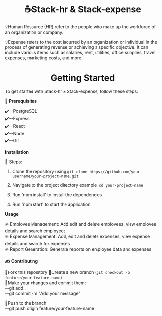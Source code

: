 <h1 style="text-align:center"> ☕Stack-hr & Stack-expense </h1>

💡Human Resource (HR) refer to the people who make up the workforce of an organization or company. 


💡Expense refers to the cost incurred by an organization or individual in the process of generating revenue or achieving a specific objective. It can include various items such as salaries, rent, utilities, office supplies, travel expenses, marketing costs, and more. 

<h1 style="text-align:center">Getting Started</h1>

To get started with Stack-hr & Stack-expense, follow these steps:

<strong>📔 Prerequisites</strong>

<p>✔️--PostgreSQL</br>
✔️--Express</br>
✔️--React</br>
✔️--Node</br>
✔️--Git</br></p>

<strong> Installation</strong>

👣 Steps: </br>
1. Clone the repository using `git clone https://github.com/your-username/your-project-name.git`</br>

2. Navigate to the project directory example: `cd your-project-name` 

3. Run 'npm install' to install the dependencies
4. Run 'npm start' to start the application

<strong> Usage </strong>

✳️ Employee Management: Add,edit and delete employees, view employee details and search employees</br>
✳️ Expense Management: Add, edit and delete expenses, view expense details and search for expenses</br>
✳️ Report Generation: Generate reports on employee data and expenses 

<strong> ✍️ Contributing </strong>

💠Fork this repository
💠Create a new branch  (`git checkout -b feature/your-feature-name`)</br>
💠Make your changes and commit them: </br>
    --git add . </br>
    --git commit -m "Add your message"</br>

💠Push to the branch</br>
    --git push origin feature/your-feature-name</br>








